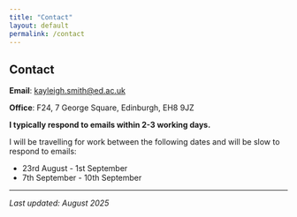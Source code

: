 ```yaml
---
title: "Contact"
layout: default
permalink: /contact
---
```


## Contact

**Email**: [kayleigh.smith@ed.ac.uk](mailto:kayleigh.smith@ed.ac.uk)

**Office**: F24, 7 George Square, Edinburgh, EH8 9JZ

**I typically respond to emails within 2-3 working days.** 

I will be travelling for work between the following dates and will be slow to respond to emails: 

- 23rd August - 1st September
- 7th September - 10th September

------------------------------------------------------------------------

*Last updated: August 2025*
